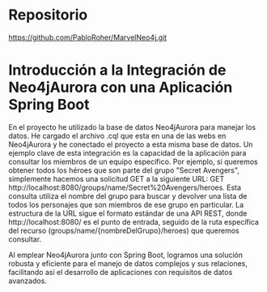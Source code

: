 # Repositorio
https://github.com/PabloRoher/MarvelNeo4j.git

# Introducción a la Integración de Neo4jAurora con una Aplicación Spring Boot

En el proyecto he utilizado la base de datos Neo4jAurora para manejar los datos. He cargado el archivo .cql que esta en una de las webs en Neo4jAurora y he conectado el proyecto a esta misma base de datos. Un ejemplo clave de esta integración es la capacidad de la aplicación 
para consultar los miembros de un equipo específico. Por ejemplo, si queremos obtener todos los héroes que son parte del grupo "Secret Avengers", simplemente hacemos una solicitud GET a la siguiente URL: GET http://localhost:8080/groups/name/Secret%20Avengers/heroes.
Esta consulta utiliza el nombre del grupo para buscar y devolver una lista de todos los personajes que son miembros de ese grupo en particular. La estructura de la URL sigue el formato estándar de una API REST, donde http://localhost:8080/ es el punto de entrada, 
seguido de la ruta específica del recurso (groups/name/{nombreDelGrupo}/heroes) que queremos consultar.

Al emplear Neo4jAurora junto con Spring Boot, logramos una solución robusta y eficiente para el manejo de datos complejos y sus relaciones, facilitando así el desarrollo de aplicaciones con requisitos de datos avanzados.
